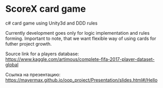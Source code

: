 # ScoreX card game
c# card game using Unity3d and DDD rules

Currently development goes only for logic implementation and rules forming.
Important to note, that we want flexible way of using cards for futher project growth.

Source link for a players database:<br>
https://www.kaggle.com/artimous/complete-fifa-2017-player-dataset-global


Ссылка на презентацию:
https://mayermax.github.io/oop_project/Presentation/slides.html#/Hello
